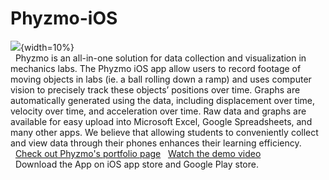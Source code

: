 # Phyzmo-iOS

![](https://github.com/MDB-Inertia/Phyzmo-iOS-Final/blob/master/Phyzmo%20Asset/Phyzmo-Quad-Inside.png){width=10%}  
&nbsp;
Phyzmo is an all-in-one solution for data collection and visualization in mechanics labs. The Phyzmo iOS app allow users to record footage of moving objects in labs (ie. a ball rolling down a ramp) and uses computer vision to precisely track these objects’ positions over time. Graphs are automatically generated using the data, including displacement over time, velocity over time, and acceleration over time. Raw data and graphs are available for easy upload into Microsoft Excel, Google Spreadsheets, and many other apps. We believe that allowing students to conveniently collect and view data through their phones enhances their learning efficiency.  
 &nbsp;
[Check out Phyzmo's portfolio page](https://portfolio.mdb.dev/phyzmo) 
 &nbsp;
[Watch the demo video](https://www.youtube.com/watch?v=2WZ-GL2cJlM)  
 &nbsp;
Download the App on iOS app store and Google Play store.


